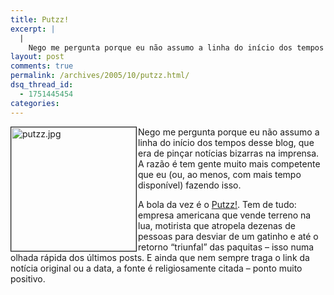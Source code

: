 ```yaml
---
title: Putzz!
excerpt: |
  |
    Nego me pergunta porque eu não assumo a linha do início dos tempos desse blog, que era de pinçar notícias bizarras na imprensa. A razão é tem gente muito mais competente que eu (ou, ao menos, com mais tempo disponível)...
layout: post
comments: true
permalink: /archives/2005/10/putzz.html/
dsq_thread_id:
  - 1751445454
categories:
---
```

<img title="putzz.jpg" src="//chester.me/archives/img/putzz.jpg" width="200" height="198" align="left" border=1 style="margin-right:2px"/>Nego me pergunta porque eu não assumo a linha do início dos tempos desse blog, que era de pinçar notícias bizarras na imprensa. A razão é tem gente muito mais competente que eu (ou, ao menos, com mais tempo disponível) fazendo isso.

A bola da vez é o [Putzz!][1]. Tem de tudo: empresa americana que vende terreno na lua, motirista que atropela dezenas de pessoas para desviar de um gatinho e até o retorno &#8220;triunfal&#8221; das paquitas &#8211; isso numa olhada rápida dos últimos posts. E ainda que nem sempre traga o link da notícia original ou a data, a fonte é religiosamente citada &#8211; ponto muito positivo.

 [1]: http://www.pussycatzz.blogspot.com/
